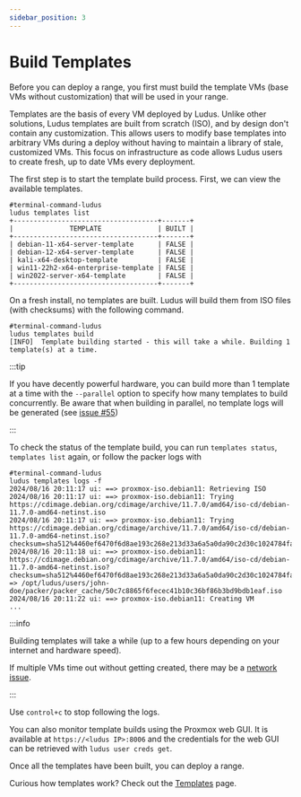 ```yaml
---
sidebar_position: 3
---
```


# Build Templates

Before you can deploy a range, you first must build the template VMs (base VMs without customization) that will be used in your range.

Templates are the basis of every VM deployed by Ludus.
Unlike other solutions, Ludus templates are built from scratch (ISO), and by design don't contain any customization.
This allows users to modify base templates into arbitrary VMs during a deploy without having to maintain a library of stale, customized VMs.
This focus on infrastructure as code allows Ludus users to create fresh, up to date VMs every deployment.

The first step is to start the template build process. First, we can view the available templates.

```shell-session
#terminal-command-ludus
ludus templates list
+------------------------------------+-------+
|              TEMPLATE              | BUILT |
+------------------------------------+-------+
| debian-11-x64-server-template      | FALSE |
| debian-12-x64-server-template      | FALSE |
| kali-x64-desktop-template          | FALSE |
| win11-22h2-x64-enterprise-template | FALSE |
| win2022-server-x64-template        | FALSE |
+------------------------------------+-------+
```

On a fresh install, no templates are built. Ludus will build them from ISO files (with checksums) with the following command.

```shell-session
#terminal-command-ludus
ludus templates build
[INFO]  Template building started - this will take a while. Building 1 template(s) at a time.
```

:::tip

If you have decently powerful hardware, you can build more than 1 template at a time with the `--parallel` option to specify how many
templates to build concurrently. Be aware that when building in parallel, no template logs will be generated (see [issue #55](https://gitlab.com/badsectorlabs/ludus/-/issues/55#note_2026923273))

:::

To check the status of the template build, you can run `templates status`, `templates list` again, or follow the packer logs with 

```shell-session
#terminal-command-ludus
ludus templates logs -f
2024/08/16 20:11:17 ui: ==> proxmox-iso.debian11: Retrieving ISO
2024/08/16 20:11:17 ui: ==> proxmox-iso.debian11: Trying https://cdimage.debian.org/cdimage/archive/11.7.0/amd64/iso-cd/debian-11.7.0-amd64-netinst.iso
2024/08/16 20:11:17 ui: ==> proxmox-iso.debian11: Trying https://cdimage.debian.org/cdimage/archive/11.7.0/amd64/iso-cd/debian-11.7.0-amd64-netinst.iso?checksum=sha512%4460ef6470f6d8ae193c268e213d33a6a5a0da90c2d30c1024784faa4e4473f0c9b546a41e2d34c43fbbd43542ae4fb93cfd5cb6ac9b88a476f1a6877c478674
2024/08/16 20:11:18 ui: ==> proxmox-iso.debian11: https://cdimage.debian.org/cdimage/archive/11.7.0/amd64/iso-cd/debian-11.7.0-amd64-netinst.iso?checksum=sha512%4460ef6470f6d8ae193c268e213d33a6a5a0da90c2d30c1024784faa4e4473f0c9b546a41e2d34c43fbbd43542ae4fb93cfd5cb6ac9b88a476f1a6877c478674 => /opt/ludus/users/john-doe/packer/packer_cache/50c7c8865f6fecec41b10c36bf86b3bd9bdb1eaf.iso
2024/08/16 20:11:22 ui: ==> proxmox-iso.debian11: Creating VM
...
```

:::info

Building templates will take a while (up to a few hours depending on your internet and hardware speed).

If multiple VMs time out without getting created, there may be a [network issue](../troubleshooting/network).

:::

Use `control+c` to stop following the logs.

You can also monitor template builds using the Proxmox web GUI. It is available at `https://<ludus IP>:8006` and the credentials for the web GUI can be retrieved with `ludus user creds get`.

Once all the templates have been built, you can deploy a range.

Curious how templates work? Check out the [Templates](../templates.md) page.